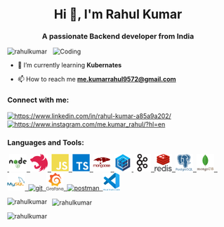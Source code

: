 <h1 align="center"> Hi 👋, I'm Rahul Kumar </h1>
<h3 align="center">A passionate Backend developer from India</h3>
<img align="right" alt="Coding" width="400" src="https://cdn.dribbble.com/users/1162077/screenshots/3848914/programmer.gif">

<p align="left"> <img src="https://komarev.com/ghpvc/?username=RAHULKUMARNATHU&label=Profile%20views&color=0e75b6&style=flat" alt="rahulkumar" /> </p>

<!-- - 🔭 I’m currently working on **project** -->

- 🌱 I’m currently learning **Kubernates**

- 📫 How to reach me **me.kumarrahul9572@gmail.com**

<h3 align="left">Connect with me:</h3>
<p align="left">
<a href="https://linkedin.com/in/rahul-kumar-a85a9a202/" target="blank"><img align="center" src="https://raw.githubusercontent.com/rahuldkjain/github-profile-readme-generator/master/src/images/icons/Social/linked-in-alt.svg" alt="https://www.linkedin.com/in/rahul-kumar-a85a9a202/" height="30" width="40" /></a>
<a href="https://instagram.com/me.kumar_rahul/?hl=en" target="blank"><img align="center" src="https://raw.githubusercontent.com/rahuldkjain/github-profile-readme-generator/master/src/images/icons/Social/instagram.svg" alt="https://www.instagram.com/me.kumar_rahul/?hl=en" height="30" width="40" /></a>
</p>

<h3 align="left">Languages and Tools:</h3>
<p align="left"> 
    <a href="https://nodejs.org" target="_blank" rel="noreferrer"> 
    &nbsp;<img src="https://raw.githubusercontent.com/devicons/devicon/master/icons/nodejs/nodejs-original-wordmark.svg" alt="nodejs" width="40" height="40"/> 
  </a> 
   <a href="https://nestjs.com/" target="_blank" rel="noreferrer"> 
    &nbsp;<img src="https://raw.githubusercontent.com/devicons/devicon/master/icons/nestjs/nestjs-original.svg" alt="nestjs" width="40" height="40"/> 
  </a> 
  <a href="https://www.typescriptlang.org/" target="_blank" rel="noreferrer"> 
    &nbsp;<img src="https://raw.githubusercontent.com/devicons/devicon/master/icons/javascript/javascript-plain.svg" alt="typescript" width="40" height="40"/> 
  </a> 
    <a href="https://developer.mozilla.org/en-US/docs/Web/JavaScript" target="_blank" rel="noreferrer"> 
    &nbsp;<img src="https://raw.githubusercontent.com/devicons/devicon/master/icons/typescript/typescript-original.svg" alt="javascript" width="40" height="40"/> 
  </a> 
   <a href="https://mongoosejs.com/" target="_blank" rel="noreferrer">
    &nbsp;<img src="https://raw.githubusercontent.com/devicons/devicon/master/icons/mongoose/mongoose-original-wordmark.svg" alt="mongoose" width="40" height="40"/> 
  </a>
  <a href="https://sequelize.org/" target="_blank" rel="noreferrer">
    &nbsp;<img src="https://raw.githubusercontent.com/devicons/devicon/master/icons/sequelize/sequelize-original.svg" alt="sequelize" width="40" height="40"/> 
  </a>
  <a href="https://kafka.apache.org/" target="_blank" rel="noreferrer">
  <img src="https://raw.githubusercontent.com/devicons/devicon/master/icons/apachekafka/apachekafka-original.svg" alt="kafka" width="40" height="40" />
</a>
   <a href="https://redis.io/" target="_blank" rel="noreferrer">
    &nbsp;<img src="https://raw.githubusercontent.com/devicons/devicon/master/icons/redis/redis-original-wordmark.svg" alt="mongodb" width="40" height="40"/> 
  </a>
    <a href="https://www.postgresql.org/" target="_blank" rel="noreferrer">
    &nbsp;<img src="https://raw.githubusercontent.com/devicons/devicon/master/icons/postgresql/postgresql-plain-wordmark.svg" alt="mongodb" width="40" height="40"/> 
  </a>
    <a href="https://www.mongodb.com/" target="_blank" rel="noreferrer">
    &nbsp;<img src="https://raw.githubusercontent.com/devicons/devicon/master/icons/mongodb/mongodb-original-wordmark.svg" alt="mongodb" width="40" height="40"/> 
  </a>
  <a href="https://www.mysql.com/" target="_blank" rel="noreferrer">
    &nbsp;<img src="https://raw.githubusercontent.com/devicons/devicon/master/icons/mysql/mysql-original-wordmark.svg" alt="mysql" width="40" height="40"/> 
  </a>
  <a href="https://git-scm.com/" target="_blank" rel="noreferrer"> 
    &nbsp;<img src="https://www.vectorlogo.zone/logos/git-scm/git-scm-icon.svg" alt="git" width="40" height="40"/>
  </a>
  <a href="https://git-scm.com/" target="_blank" rel="noreferrer"> 
    &nbsp;<img src="https://raw.githubusercontent.com/devicons/devicon/master/icons/grafana/grafana-original-wordmark.svg" alt="git" width="40" height="40"/>
  </a>
  <a href="https://postman.com" target="_blank" rel="noreferrer">
    &nbsp;<img src="https://www.vectorlogo.zone/logos/getpostman/getpostman-icon.svg" alt="postman" width="40" height="40"/> 
  </a>
  <a href="https://code.visualstudio.com/" target="_blank" rel="noreferrer">
    &nbsp;<img src="https://raw.githubusercontent.com/devicons/devicon/master/icons/vscode/vscode-original-wordmark.svg" alt="vscode" width="40" height="40"/> 
  </a>
</p>
<p>
  &nbsp;<img align="left" src="https://github-readme-streak-stats.herokuapp.com/?user=RAHULKUMARNATHU&&theme=tokyonight" alt="rahulkumar" />
   &nbsp;<img align="center" width=350 src="https://github-readme-stats.vercel.app/api/top-langs?username=RAHULKUMARNATHU&show_icons=true&locale=en&layout=compact&theme=tokyonight" alt="rahulkumar" />
</p>
&nbsp;<img align="left" width =500 src="https://github-readme-stats.vercel.app/api?username=RAHULKUMARNATHU&show_icons=true&locale=en&theme=tokyonight" alt="rahulkumar" />
<p>
</p>
